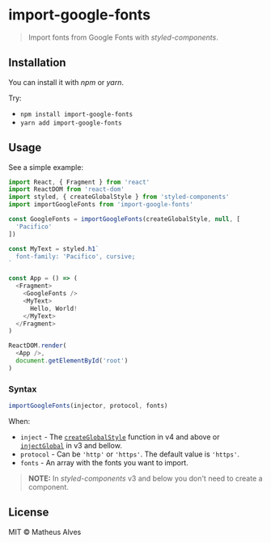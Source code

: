 # import-google-fonts

> Import fonts from Google Fonts with *styled-components*.

## Installation

You can install it with *npm* or *yarn*.

Try:

- `npm install import-google-fonts`
- `yarn add import-google-fonts`

## Usage

See a simple example:

```javascript
import React, { Fragment } from 'react'
import ReactDOM from 'react-dom'
import styled, { createGlobalStyle } from 'styled-components'
import importGoogleFonts from 'import-google-fonts'

const GoogleFonts = importGoogleFonts(createGlobalStyle, null, [
  'Pacifico'
])

const MyText = styled.h1`
  font-family: 'Pacifico', cursive;
`

const App = () => (
  <Fragment>
    <GoogleFonts />
    <MyText>
      Hello, World!
    </MyText>
  </Fragment>   
)

ReactDOM.render(
  <App />,
  document.getElementById('root')
)
```

### Syntax

```javascript
importGoogleFonts(injector, protocol, fonts)
```

When:

* `inject` - The [`createGlobalStyle`](https://www.styled-components.com/docs/api#createglobalstyle) function in v4 and above or [`injectGlobal`](https://www.styled-components.com/docs/api#deprecated-injectglobal) in v3 and bellow.
* `protocol` - Can be `'http'` or `'https'`. The default value is `'https'`.
* `fonts` - An array with the fonts you want to import.

> **NOTE:** In *styled-components* v3 and below you don't need to create a component.

## License

MIT &copy; Matheus Alves